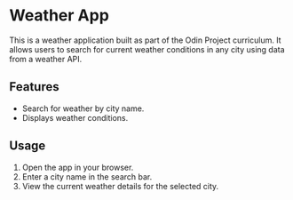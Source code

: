 # Weather App

This is a weather application built as part of the Odin Project curriculum. It allows users to search for current weather conditions in any city using data from a weather API.

## Features

- Search for weather by city name.
- Displays weather conditions.

## Usage

1. Open the app in your browser.
2. Enter a city name in the search bar.
3. View the current weather details for the selected city.